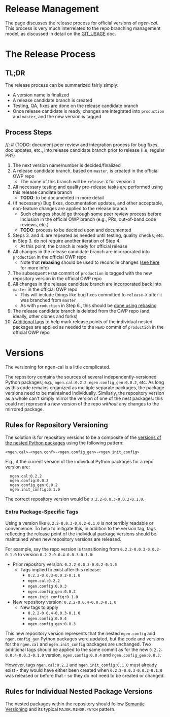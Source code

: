 # Release Management

The page discusses the release process for official versions of _ngen-cal_.  This process is very much interrelated to the repo branching management model, as discussed in detail on the [GIT_USAGE](./GIT_USAGE.md) doc.

# The Release Process

## TL;DR

The release process can be summarized fairly simply:
- A version name is finalized
- A release candidate branch is created
- Testing, QA, fixes are done on the release candidate branch
- Once release candidate is ready, changes are integrated into `production` and `master`, and the new version is tagged

## Process Steps

[comment]: <> (TODO: Document release manual testing and QA procedures)
[//]: # (TODO: document testing and quality checks/process for release candidate prior to release)
[//]: # (TODO: document peer review and integration process for bug fixes, doc updates, etc., into release candidate branch prior to release (i.e, regular PR?)

1. The next version name/number is decided/finalized
2. A release candidate branch, based on `master`, is created in the official OWP repo
    - The name of this branch will be `release-X` for version `X`
3. All necessary testing and quality pre-release tasks are performed using this release candiate branch
    - **TODO**: to be documented in more detail
4. (If necessary) Bug fixes, documentation updates, and other acceptable, non-feature changes are applied to the release branch
    - Such changes should go through some peer review process before inclusion in the official OWP branch (e.g., PRs, out-of-band code reviews, etc.)
    - **TODO**: process to be decided upon and documented
5. Steps 3. and 4. are repeated as needed until testing, quality checks, etc. in Step 3. do not require another iteration of Step 4.
    - At this point, the branch is ready for official release
6. All changes in the release candidate branch are incorporated into `production` in the official OWP repo
    - Note that **rebasing** should be used to reconcile changes ([see here](../CONTRIBUTING.md#a-rebase-strategy) for more info)
7. The subsequent `HEAD` commit of `production` is tagged with the new repository version in the official OWP repo
8. All changes in the release candidate branch are incorporated back into `master` in the official OWP repo
    - This will include things like bug fixes committed to `release-X` after it was branched from `master`
    - As with `production` in Step 6., this should be [done using rebasing](../CONTRIBUTING.md#a-rebase-strategy)
9. The release candidate branch is deleted from the OWP repo (and, ideally, other clones and forks)
10. [Additional tags](#extra-package-specific-tags) to help mark release points of the individual nested packages are applied as needed to the `HEAD` commit of `production` in the official OWP repo

# Versions

The versioning for ngen-cal is a little complicated.

The repository contains the sources of several independently-versioned Python packages; e.g., `ngen.cal:0.2.2`, `ngen.config_gen:0.0.2`, etc.  As long as this code remains organized as multiple separate packages, the package versions need to be maintained individually.  Similarly, the repository version as a whole can't simply mirror the version of one of the nest packages:  this could not represent a new version of the repo _without_ any changes to the mirrored package. 

## Rules for Repository Versioning

The solution is for repository versions to be a composite of the [versions of the nested Python packages](#rules-for-individual-nested-package-versions) using the following pattern:

`<ngen.cal>-<ngen.conf>-<ngen.config_gen>-<ngen.init_config>`

E.g., if the current version of the individual Python packages for a repo version are:

      ngen.cal:0.2.2
      ngen.config:0.0.3
      ngen.config_gen:0.0.2
      ngen.init_config:0.1.0

The correct repository version would be `0.2.2-0.0.3-0.0.2-0.1.0`.

### Extra Package-Specific Tags

Using a version like `0.2.2-0.0.3-0.0.2-0.1.0` is not terribly readable or convenience.  To help to mitigate this, in addition to the version tag, tags reflecting the release point of the individual package versions should be maintained when new repository versions are released.

For example, say the repo version is transitioning from `0.2.2-0.0.3-0.0.2-0.1.0` to version `0.2.2-0.0.4-0.0.3-0.1.0`:

* Prior repository version: `0.2.2-0.0.3-0.0.2-0.1.0`
  * Tags implied to exist after this release:
    * `0.2.2-0.0.3-0.0.2-0.1.0`
    * `ngen.cal:0.2.2`
    * `ngen.config:0.0.3`
    * `ngen.config_gen:0.0.2`
    * `ngen.init_config:0.1.0`
* New repository version: `0.2.2-0.0.4-0.0.3-0.1.0`
  * New tags to apply
    * `0.2.2-0.0.4-0.0.3-0.1.0`
    * `ngen.config:0.0.4`
    * `ngen.config_gen:0.0.3`

This new repository version represents that the nested `ngen.config` and `ngen.config_gen` Python packages were updated, but the code and versions for the `ngen.cal` and `ngen.init_config` packages are unchanged.  Two additional tags should be applied to the same commit as for the new `0.2.2-0.0.4-0.0.3-0.1.0` version, `ngen.config:0.0.4` and `ngen.config_gen:0.0.3`.

However, tags `ngen.cal:0.2.2` and `ngen.init_config:0.1.0` must already exist - they would have either been created when `0.2.2-0.0.3-0.0.2-0.1.0` was released or before that - so they do not need to be created or changed.

## Rules for Individual Nested Package Versions

The nested packages within the repository should follow [Semantic Versioning](https://semver.org/) and its typical `MAJOR.MINOR.PATCH` pattern.
